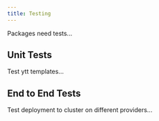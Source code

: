 ```yaml
---
title: Testing
---
```


Packages need tests...

## Unit Tests

Test ytt templates...

## End to End Tests

Test deployment to cluster on different providers...
